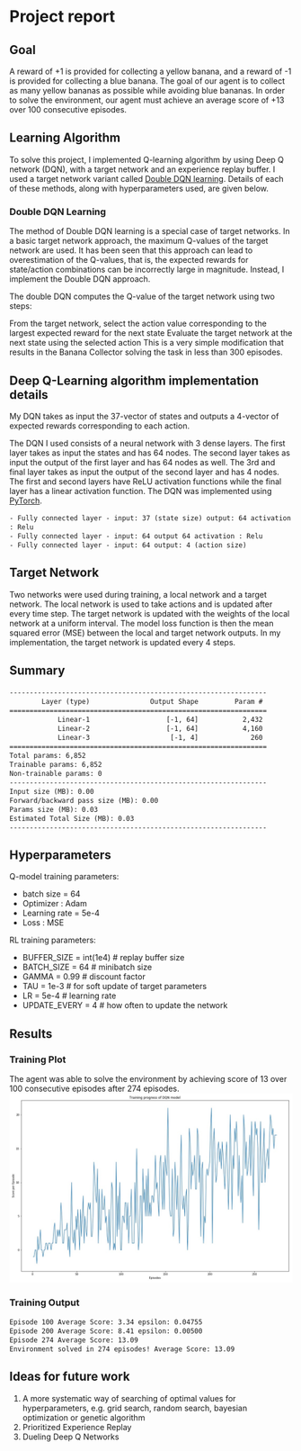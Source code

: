 # Project report


## Goal


A reward of +1 is provided for collecting a yellow banana, and a reward of -1 is provided for collecting a blue banana. The goal of our agent is to collect as many yellow bananas as possible while avoiding blue bananas. In order to solve the environment, our agent must achieve an average score of +13 over 100 consecutive episodes.

## Learning Algorithm 

To solve this project, I implemented Q-learning algorithm by using Deep Q network (DQN), with a target network and an experience replay buffer. I used a target network variant called [Double DQN learning](https://arxiv.org/pdf/1509.06461.pdf). Details of each of these methods, along with hyperparameters used, are given below.

### Double DQN Learning
The method of Double DQN learning is a special case of target networks. In a basic target network approach, the maximum Q-values of the target network are used. It has been seen that this approach can lead to overestimation of the Q-values, that is, the expected rewards for state/action combinations can be incorrectly large in magnitude. Instead, I implement the Double DQN approach.

The double DQN computes the Q-value of the target network using two steps:

From the target network, select the action value corresponding to the largest expected reward for the next state
Evaluate the target network at the next state using the selected action
This is a very simple modification that results in the Banana Collector solving the task in less than 300 episodes.

## Deep Q-Learning algorithm implementation details
My DQN takes as input the 37-vector of states and outputs a 4-vector of expected rewards corresponding to each action.

The DQN I used consists of a neural network with 3 dense layers. The first layer takes as input the states and has 64 nodes. The second layer takes as input the output of the first layer and has 64 nodes as well. The 3rd and final layer takes as input the output of the second layer and has 4 nodes. The first and second layers have ReLU activation functions while the final layer has a linear activation function. The DQN was implemented using [PyTorch](https://pytorch.org/).
```
- Fully connected layer - input: 37 (state size) output: 64 activation : Relu
- Fully connected layer - input: 64 output 64 activation : Relu
- Fully connected layer - input: 64 output: 4 (action size) 
```

## Target Network
Two networks were used during training, a local network and a target network. The local network is used to take actions and is updated after every time step. The target network is updated with the weights of the local network at a uniform interval. The model loss function is then the mean squared error (MSE) between the local and target network outputs. In my implementation, the target network is updated every 4 steps.

## Summary
```
----------------------------------------------------------------
        Layer (type)               Output Shape         Param #
================================================================
            Linear-1                   [-1, 64]           2,432
            Linear-2                   [-1, 64]           4,160
            Linear-3                    [-1, 4]             260
================================================================
Total params: 6,852
Trainable params: 6,852
Non-trainable params: 0
----------------------------------------------------------------
Input size (MB): 0.00
Forward/backward pass size (MB): 0.00
Params size (MB): 0.03
Estimated Total Size (MB): 0.03
----------------------------------------------------------------
```


## Hyperparameters

Q-model training parameters:
- batch size = 64  
- Optimizer : Adam
- Learning rate = 5e-4
- Loss : MSE

RL training parameters:

- BUFFER_SIZE = int(1e4)  # replay buffer size
- BATCH_SIZE = 64         # minibatch size
- GAMMA = 0.99            # discount factor
- TAU = 1e-3              # for soft update of target parameters
- LR = 5e-4               # learning rate 
- UPDATE_EVERY = 4        # how often to update the network


## Results

### Training Plot
The agent was able to solve the environment by achieving score of 13 over 100 consecutive episodes after 274 episodes.
![Episodes vs Score Per Episode](Image/plot.jpg)

### Training Output
```
Episode 100	Average Score: 3.34	epsilon: 0.04755
Episode 200	Average Score: 8.41	epsilon: 0.00500
Episode 274	Average Score: 13.09
Environment solved in 274 episodes!	Average Score: 13.09
```

## Ideas for future work

1. A more systematic way of searching of optimal values for hyperparameters, e.g. grid search, random search, bayesian optimization or genetic algorithm
2. Prioritized Experience Replay
3. Dueling Deep Q Networks
